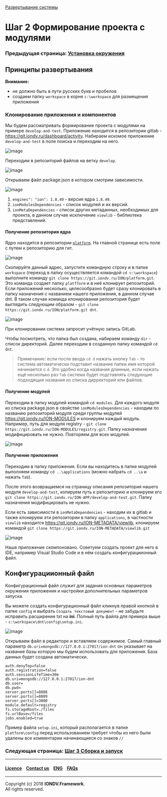 [Развертывание системы](/docs/ru/1_system_deployment/)  
# Шаг 2 Формирование проекта с модулями
### Предыдущая страница: [Установка окружения](docs/ru/1_system_deployment/step1_installing_environment.md)

## Принципы развертывания
**Внимание:**
* не должно быть в пути русских букв и пробелов
* создаем папку `workspace` в корне `c:\workspace` для размещения приложения


### Клонирование приложения и компонентов

Мы будем рассматривать формирование проекта с модулями на примере `develop-and-test`. Приложение находится в репозитории gitlab - https://git.iondv.ru/dashboard/activity. Набираем искомое приложение `develop-and-test` в поле поиска и переходим на него.

![image](/uploads/1b9bf52d24eaf8100cb254adeaebf152/image.png)

Переходим в репозиторий файлов на ветку `develop`.

![image](/uploads/c86b66e40ce30345a16b21802db5b00a/image.png)

Открываем файл package.json в котором смотрим зависимости.

![image](/uploads/d260a01594567e6f03b89f77f6089f65/image.png)

1. `engines": "ion": 1.8.49` - версия ядра `1.8.49`.  
2. `ionModulesDependencies` - список модулей и их версий.  
3. `ionMetaDependencies` - список других метаданных, необходимых для проекта, в данном случае исключение `viewlib` - библиотека представлений.

#### Получение репозитория ядра
Ядро находится в репозитории [`platform`](https://git.iondv.ru/ION/platform). На главной странице есть поле с путем к репозиторию для гит.

![image](/uploads/f1f838515b040d2a51b933381b320bc1/image.png)

Скопируйте данный адрес, запустите командную строку и в папке `workspace` (переход в папку осуществляется командой `cd c:\workspace`) выполните команду `git clone https://git.iondv.ru/ION/platform.git`. Это команда создает папку `platfform` и в неё клонирует репозиторий. Если приложений несколько, целесообразно будет сразу клонировать в папку назначения с названием нашего приложения, в данном случае dnt. В таком случае команда клонирования репозитория будет выглядить следующим образом - `git clone https://git.iondv.ru/ION/platform.git dnt`.

![image](/uploads/d98115b31f107d56f2e6252cec7792f4/image.png)

При клонировании система запросит учётную запись GitLab. 

Чтобы посмотреть, что папка был создана, набираем команду `dir` - список директорий. Далее переходим в созданную папку командой `cd dnt`.

> Примечание: если после ввода `cd d` нажать кнопку `Tab` - то система автоматически подставит название папки имя которой начинается с `d`. Это удобно когда названия длинные, если нажать ещё несколько раз `Tab` система будет подставлять следующие подходящие названия из списка дирректорий или файлов. 

#### Получение модулей
Переходим в папку модулей командой `cd modules`. Для каждого модуля из списка package.json в свойстве `ionModulesDependencies` - находим по названию репозиторий модуля среди группы модулей https://git.iondv.ru/ION-MODULES и  клонируем каждый модуль. Например, путь для модуля registry - `git clone https://git.iondv.ru/ION-MODULES/registry.git`. Папку назначения модифицировать не нужно. Повторяем для всех модулей. 

![image](/uploads/ad26180dc09ba123b5595ce04d853492/image.png)


#### Получение приложения
Переходим в папку приложения. Если вы находитесь в папке модулей выполняем  команду `cd ..\applications` (можно набрать `cd ..\a` и нажать `Tab`).

После этого возвращаемся на страницу описания репозитория нашего модуля `develop-and-test`, копируем путь к репозиторию и клонируем его
`git clone https://git.iondv.ru/ION-APP/develop-and-test.git`. Папку назначения модифицировать не нужно.

Если есть зависимости в `ionMetaDependencies` - находим их в gitlab и также клонируем эти репозитории в папку `applications`, в частности `viewlib` находится https://git.iondv.ru/ION-METADATA/viewlib, клонируем командой `git clone https://git.iondv.ru/ION-METADATA/viewlib.git`

![image](/uploads/7f01a3c9ff89d8f4d7b5b162194e5a03/image.png)

Наше приложение скомпоновано. Советуем создать проект для него в IDE, например Visual Studio Code и в нём создать конфигурациионный файл.

## Конфигурациионный файл
Конфигурационный файл служит для задания основных параметров окружения приложения и настройки дополнительных параметров запуска.

Вы можете создать конфигурационный файл кликнув правой кнопкой в папке `config` и выбрать `Создать текстовый документ` - не забудьте исправить расширение txt на **ini**. Полный путь файла для примера выше - `c:\workspace\dnt\config\setup.ini`.

![image](/uploads/85aceca6619de495c1b6dbfd1edafc40/image.png)

Открываем файл в редакторе и вставляем содержимое. Самый главный параметр `db.uri=mongodb://127.0.0.1:27017/ion-dnt` он указывает на название базы которую мы будем использовать для приложения. База данных будет создана автоматически.

```
auth.denyTop=false
auth.registration=false
auth.sessionLifeTime=30m
db.uri=mongodb://127.0.0.1:27017/ion-dnt
db.user=
db.pwd=
server.ports[]=8888
server.ports[]=8889
server.ports[]=3000
module.default=registry
fs.storageRoot=./files
fs.urlBase=/files
jobs.enabled=true

```
Пример файла `setup.ini`, который располагается в папке `platform\config` перед использованием требует чтобы из него были удалены все комментарии  начинающиеся со знаков `//`

### Следующая страница: [Шаг 3 Сборка и запуск](/docs/ru/1_system_deployment/step3_building_and_running.md)

--------------------------------------------------------------------------  


 #### [Licence](/LICENCE.md) &ensp;  [Contact us](https://iondv.ru/index.html) &ensp;  [ENG](/docs/en/1_system_deployment/step2_project_with_modules.md)   &ensp; [FAQs](/faqs.md)          



--------------------------------------------------------------------------  

Copyright (c) 2018 **IONDV.Framework**.  
All rights reserved.  




